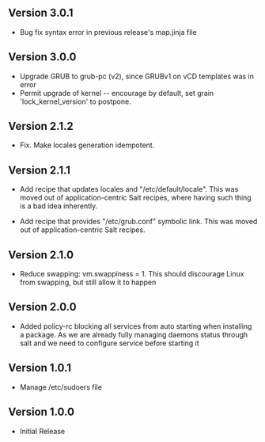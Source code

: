 ## Version 3.0.1

* Bug fix syntax error in previous release's map.jinja file

## Version 3.0.0

* Upgrade GRUB to grub-pc (v2), since GRUBv1 on vCD templates was in error
* Permit upgrade of kernel -- encourage by default, set grain 'lock_kernel_version' to postpone.

## Version 2.1.2

* Fix. Make locales generation idempotent.

## Version 2.1.1

* Add recipe that updates locales and "/etc/default/locale". This was moved
  out of application-centric Salt recipes, where having such thing is a bad
  idea inherently.

* Add recipe that provides "/etc/grub.conf" symbolic link. This was moved
  out of application-centric Salt recipes.

## Version 2.1.0

* Reduce swapping: vm.swappiness = 1. This should discourage Linux from
  swapping, but still allow it to happen

## Version 2.0.0

* Added policy-rc blocking all services from auto starting when installing a
  package. As we are already fully managing daemons status through salt and we
  need to configure service before starting it

## Version 1.0.1

* Manage /etc/sudoers file

## Version 1.0.0

* Initial Release
